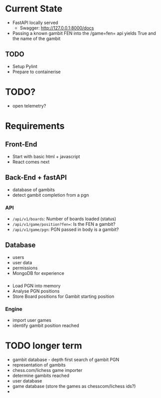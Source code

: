 # Current State
- FastAPI locally served
    - Swagger: http://127.0.0.1:8000/docs
- Passing a known gambit FEN into the /game=fen= api yields True and the name of the gambit

## TODO
- Setup Pylint
- Prepare to containerise

# TODO?
- open telemetry?

# Requirements
## Front-End
- Start with basic html + javascript
- React comes next

## Back-End + fastAPI
- database of gambits
- detect gambit completion from a pgn

### API
- `/api/v1/boards`: Number of boards loaded (status)
- `/api/v1/game/position?fen=`: Is the FEN a gambit?
- `/api/v1/game/pgn`: PGN passed in body is a gambit?

## Database
- users
- user data
- permissions
- MongoDB for experience

###
- Load PGN into memory
- Analyse PGN positions
- Store Board positions for Gambit starting position

### Engine
- import user games
- identify gambit position reached


# TODO longer term
- gambit database - depth first search of gambit PGN
- representation of gambits
- chess.com/lichess game importer
- determine gambits reached
- user database
- game database (store the games as chesscom/lichess ids?)
- 
